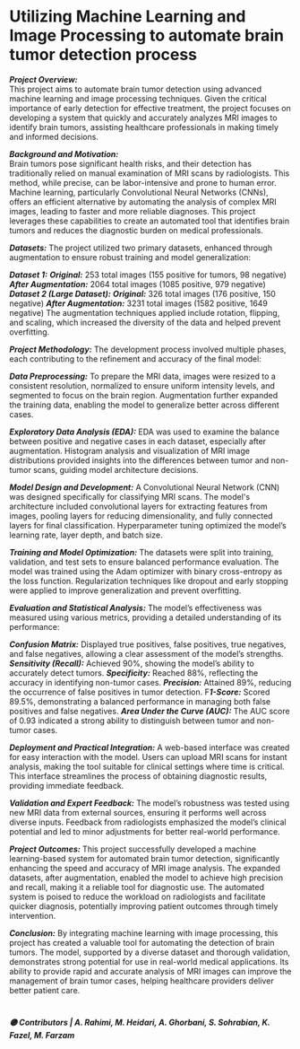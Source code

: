 # Utilizing Machine Learning and Image Processing to automate brain tumor detection process 
  
***Project Overview:***   
This project aims to automate brain tumor detection using advanced machine learning and image processing techniques. Given the critical importance of early detection for effective treatment, the project focuses on developing a system that quickly and accurately analyzes MRI images to identify brain tumors, assisting healthcare professionals in making timely and informed decisions.
     
***Background and Motivation:***  
Brain tumors pose significant health risks, and their detection has traditionally relied on manual examination of MRI scans by radiologists. This method, while precise, can be labor-intensive and prone to human error. Machine learning, particularly Convolutional Neural Networks (CNNs), offers an efficient alternative by automating the analysis of complex MRI images, leading to faster and more reliable diagnoses. This project leverages these capabilities to create an automated tool that identifies brain tumors and reduces the diagnostic burden on medical professionals.
 
***Datasets:*** 
The project utilized two primary datasets, enhanced through augmentation to ensure robust training and model generalization:
 
***Dataset 1:***
***Original:*** 253 total images (155 positive for tumors, 98 negative)
***After Augmentation:*** 2064 total images (1085 positive, 979 negative)
***Dataset 2 (Large Dataset):***
***Original:*** 326 total images (176 positive, 150 negative)
***After Augmentation:*** 3231 total images (1582 positive, 1649 negative)
The augmentation techniques applied include rotation, flipping, and scaling, which increased the diversity of the data and helped prevent overfitting.

***Project Methodology:***
The development process involved multiple phases, each contributing to the refinement and accuracy of the final model:

***Data Preprocessing:***
To prepare the MRI data, images were resized to a consistent resolution, normalized to ensure uniform intensity levels, and segmented to focus on the brain region. Augmentation further expanded the training data, enabling the model to generalize better across different cases.

***Exploratory Data Analysis (EDA):***
EDA was used to examine the balance between positive and negative cases in each dataset, especially after augmentation. Histogram analysis and visualization of MRI image distributions provided insights into the differences between tumor and non-tumor scans, guiding model architecture decisions.

***Model Design and Development:***
A Convolutional Neural Network (CNN) was designed specifically for classifying MRI scans. The model's architecture included convolutional layers for extracting features from images, pooling layers for reducing dimensionality, and fully connected layers for final classification. Hyperparameter tuning optimized the model’s learning rate, layer depth, and batch size.

***Training and Model Optimization:***
The datasets were split into training, validation, and test sets to ensure balanced performance evaluation. The model was trained using the Adam optimizer with binary cross-entropy as the loss function. Regularization techniques like dropout and early stopping were applied to improve generalization and prevent overfitting.

***Evaluation and Statistical Analysis:***
The model’s effectiveness was measured using various metrics, providing a detailed understanding of its performance:

***Confusion Matrix:*** Displayed true positives, false positives, true negatives, and false negatives, allowing a clear assessment of the model’s strengths.
***Sensitivity (Recall):*** Achieved 90%, showing the model’s ability to accurately detect tumors.
***Specificity:*** Reached 88%, reflecting the accuracy in identifying non-tumor cases.
***Precision:*** Attained 89%, reducing the occurrence of false positives in tumor detection.
F***1-Score:*** Scored 89.5%, demonstrating a balanced performance in managing both false positives and false negatives.
***Area Under the Curve (AUC):*** The AUC score of 0.93 indicated a strong ability to distinguish between tumor and non-tumor cases.


***Deployment and Practical Integration:***
A web-based interface was created for easy interaction with the model. Users can upload MRI scans for instant analysis, making the tool suitable for clinical settings where time is critical. This interface streamlines the process of obtaining diagnostic results, providing immediate feedback.

***Validation and Expert Feedback:***
The model’s robustness was tested using new MRI data from external sources, ensuring it performs well across diverse inputs. Feedback from radiologists emphasized the model’s clinical potential and led to minor adjustments for better real-world performance.

***Project Outcomes:***
This project successfully developed a machine learning-based system for automated brain tumor detection, significantly enhancing the speed and accuracy of MRI image analysis. The expanded datasets, after augmentation, enabled the model to achieve high precision and recall, making it a reliable tool for diagnostic use. The automated system is poised to reduce the workload on radiologists and facilitate quicker diagnosis, potentially improving patient outcomes through timely intervention.


***Conclusion:***
By integrating machine learning with image processing, this project has created a valuable tool for automating the detection of brain tumors. The model, supported by a diverse dataset and thorough validation, demonstrates strong potential for use in real-world medical applications. Its ability to provide rapid and accurate analysis of MRI images can improve the management of brain tumor cases, helping healthcare providers deliver better patient care.                 



# 
***🟣 Contributors | A. Rahimi, M. Heidari, A. Ghorbani, S. Sohrabian, K. Fazel, M. Farzam***
     
